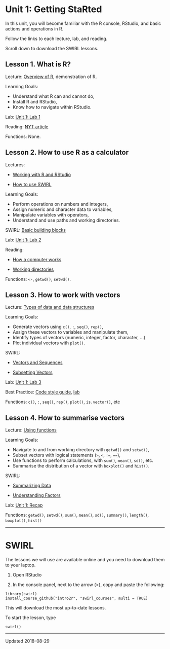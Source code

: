 

# Unit 1: Getting StaRted

In this unit, you will become familiar with the R console, RStudio, and basic actions and operations in R.

Follow the links to each lecture, lab, and reading.

Scroll down to download the SWIRL lessons.


## Lesson 1. What is R?

Lecture: [Overview of R](./r-overview.html), demonstration of R.

Learning Goals:
 - Understand what R can and cannot do,
 - Install R and RStudio,
 - Know how to navigate within RStudio.

Lab: [Unit 1: Lab 1](../unit1/install-R-and-RStudio.html)

Reading: [NYT article](http://www.nytimes.com/2009/01/07/technology/business-computing/07program.html?_r=1&pagewanted=all)

Functions: None.


## Lesson 2. How to use R as a calculator

Lectures: 

 - [Working with R and RStudio](./first-look.html)
 
 - [How to use SWIRL](../swirl.html)

Learning Goals:
 - Perform operations on numbers and integers,
 - Assign numeric and character data to variables,
 - Manipulate variables with operators,
 - Understand and use paths and working directories.

SWIRL: [Basic building blocks](./swirl/basic_building_blocks.html)

Lab: [Unit 1: Lab 2](../unit1/labs.html#lab-2)

Reading: 

 - [How a computer works](./how-computers-work.md)

 - [Working directories](https://support.rstudio.com/hc/en-us/articles/200711843-Working-Directories-and-Workspaces)

Functions: `<-`, `getwd()`, `setwd()`.


## Lesson 3. How to work with vectors

Lecture: [Types of data and data structures](./data-types.html)

Learning Goals:

 - Generate vectors using `c()`, `:`, `seq()`, `rep()`,
 - Assign these vectors to variables and manipulate them,
 - Identify types of vectors (numeric, integer, factor, character, ...)
 - Plot individual vectors with `plot()`.

SWIRL: 

 - [Vectors and Sequences](./swirl/vectors_and_sequences.html)

 - [Subsetting Vectors](./swirl/subsetting_vectors.html)
 
 
Lab: [Unit 1: Lab 3](../unit1/labs.html#lab-3)

Best Practice: [Code style guide](../best/code-style.html), [lab](../unit1/labs.html#best-practice-lab)

Functions: `c()`, `:`, `seq()`, `rep()`, `plot()`, `is.vector()`, etc


## Lesson 4. How to summarise vectors

Lecture: [Using functions](../unit1/using-functions.html)

Learning Goals:

 - Navigate to and from working directory with `getwd()` and `setwd()`,
 - Subset vectors with logical statements (`>`, `<`, `!=`, `==`),
 - Use functions to perform calculations, with `sum()`, `mean()`, `sd()`, etc.
 - Summarise the distribution of a vector with `boxplot()` and `hist()`.

SWIRL: 

 - [Summarizing Data](./swirl/summarizing_data.html)

 - [Understanding Factors](./swirl/understanding_factors.html)

Lab: [Unit 1: Recap](../unit1/labs.html#unit-1-recap)     

Functions: `getwd()`, `setwd()`, `sum()`, `mean()`, `sd()`, `summary()`, `length()`, `boxplot()`, `hist()`

 - - -
 
# SWIRL

The lessons we will use are available online and you need to download them to your laptop.

1. Open RStudio

2. In the console panel, next to the arrow (>), copy and paste the following: 

```
library(swirl)
install_course_github("intro2r", "swirl_courses", multi = TRUE)
```

This will download the most up-to-date lessons.

To start the lesson, type

```
swirl()
```



- - -

Updated 2018-08-29

